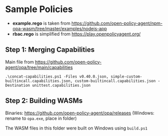 # Sample Policies

* **example.rego** is taken from https://github.com/open-policy-agent/npm-opa-wasm/tree/master/examples/nodejs-app
* **rbac.rego** is simplified from https://play.openpolicyagent.org/

## Step 1: Merging Capabilities

Main file from https://github.com/open-policy-agent/opa/tree/main/capabilities

`
.\concat-capabilities.ps1 -Files v0.40.0.json, simple-custom-builtincall.capabilities.json, custom-builtincall.capabilities.json -Destination unittest.capabilities.json
`

## Step 2: Building WASMs

Binaries: https://github.com/open-policy-agent/opa/releases (Windows: rename to `opa.exe`, place in folder)

The WASM files in this folder were built on Windows using `build.ps1`
